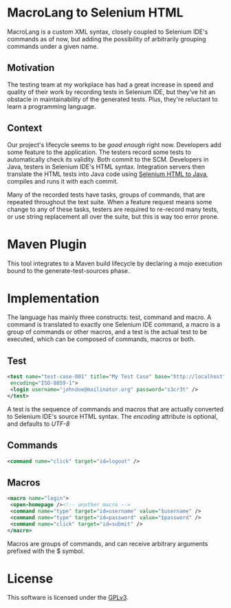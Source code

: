 # MacroLang to Selenium HTML #

MacroLang is a custom XML syntax, closely coupled to Selenium IDE's commands
as of now, but adding the possibility of arbitrarily grouping commands under
a given name.

## Motivation ##

The testing team at my workplace has had a great increase in speed and quality
of their work by recording tests in Selenium IDE, but they've hit an obstacle
in maintainability of the generated tests. Plus, they're reluctant to learn a
programming language.

## Context ##

Our project's lifecycle seems to be _good enough_ right now. Developers add
some feature to the application. The testers record some tests to
automatically check its validity. Both commit to the SCM. Developers in Java,
testers in Selenium IDE's HTML syntax. Integration servers then translate the
HTML tests into Java code using
[Selenium HTML to Java](https://github.com/gonzalob/selenium-htmltojava-maven-plugin), 
compiles and runs it with each commit.

Many of the recorded tests have tasks, groups of commands, that are repeated
throughout the test suite. When a feature request means some change to any of
these tasks, testers are required to re-record many tests, or use string
replacement all over the suite, but this is way too error prone.

# Maven Plugin #

This tool integrates to a Maven build lifecycle by declaring a mojo execution
bound to the generate-test-sources phase.

# Implementation #

The language has mainly three constructs: test, command and macro. A command
is translated to exactly one Selenium IDE command, a macro is a group of
commands or other macros, and a test is the actual test to be executed, which
can be composed of commands, macros or both.

## Test ##

```xml
<test name="test-case-001" title="My Test Case" base="http://localhost"
 encoding="ISO-8859-1">
 <login username="johndoe@mailinator.org" password="s3cr3t" />
</test>
```

A test is the sequence of commands and macros that are actually converted to
Selenium IDE's source HTML syntax.
The _encoding_ attribute is optional, and defaults to *UTF-8*

## Commands ##
```xml
<command name="click" target="id=logout" />
```

## Macros ##
```xml
<macro name="login">
 <open-homepage /><!-- another macro -->
 <command name="type" target="id=username" value="$username" />
 <command name="type" target="id=password" value="$password" />
 <command name="click" target="id=submit" />
</macro>
```

Macros are groups of commands, and can receive arbitrary arguments prefixed
with the $ symbol.

# License #
This software is licensed under the [GPLv3](http://www.gnu.org/licenses/gpl.txt).
